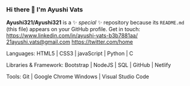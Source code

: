 ### Hi there 👋 I'm Ayushi Vats

**Ayushi321/Ayushi321** is a ✨ _special_ ✨ repository because its `README.md` (this file) appears on your GitHub profile.
Get in touch: 
https://www.linkedin.com/in/ayushi-vats-b3b7881aa/  21ayushi.vats@gmail.com  https://twitter.com/home

Languages:
HTML5 | CSS3 | javaScript | Python | C

Libraries & Framework:
Bootstrap | NodeJS | SQL | GitHub | Netlify
 
Tools:
Git | Google Chrome
Windows | Visual Studio Code
 
